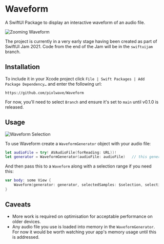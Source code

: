 # Waveform

A SwiftUI Package to display an interactive waveform of an audio file.

![Zooming Waveform](https://github.com/pixlwave/Waveform/blob/main/Images/zoom.gif?raw=true)

The project is currently in a very early stage having been created as part of SwiftUI Jam 2021. Code from the end of the Jam will be in the `swiftuijam` branch.

## Installation

To include it in your Xcode project click `File | Swift Packages | Add Package Dependency…` and enter the following url:

```
https://github.com/pixlwave/Waveform
```

For now, you'll need to select `Branch` and ensure it's set to `main` until v0.1.0 is released.

## Usage

![Waveform Selection](https://github.com/pixlwave/Waveform/blob/main/Images/select.gif?raw=true)

To use Waveform create a `WaveformGenerator` object with your audio file:

```swift
let audioFile = try! AVAudioFile(forReading: URL))!
let generator = WaveformGenerator(audioFile: audioFile)   // this generator object is observable
```

And then pass this to a `Waveform` along with a selection range if you need this:

```swift
var body: some View {
    Waveform(generator: generator, selectedSamples: $selection, selectionEnabled: .constant(true))
}
```

## Caveats

- More work is required on optimisation for acceptable performance on older devices.
- Any audio file you use is loaded into memory in the `WaveformGenerator`. For now it would be worth watching your app's memory usage until this is addressed.
